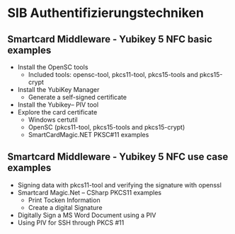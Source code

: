# SIB Authentifizierungstechniken 
## Smartcard Middleware -  Yubikey 5 NFC basic examples 
- Install the OpenSC tools
  - Included tools: opensc-tool,  pkcs11-tool, pkcs15-tools and pkcs15-crypt
- Install the YubiKey Manager
  - Generate a self-signed certificate
- Install the Yubikey– PIV tool
- Explore the card certificate 
  - Windows certutil
  - OpenSC (pkcs11-tool, pkcs15-tools and pkcs15-crypt) 
  - SmartCardMagic.NET PKSC#11 examples

## Smartcard Middleware -  Yubikey 5 NFC use case examples 
- Signing data with pkcs11-tool and verifying the signature with openssl
- Smartcard Magic.Net – CSharp PKCS11  examples
  - Print Tocken Information
  - Create a digital Signature
- Digitally Sign a MS Word Document using a PIV
- Using PIV for SSH through PKCS #11





